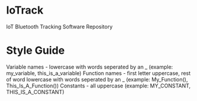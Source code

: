 # IoTrack
IoT Bluetooth Tracking Software Repository

# Style Guide
Variable names - lowercase with words seperated by an _ (example: my_variable, this_is_a_variable)
Function names - first letter uppercase, rest of word lowercase with words seperated by an _ (example: My_Function(), This_Is_A_Function())
Constants - all uppercase (example: MY_CONSTANT, THIS_IS_A_CONSTANT)

